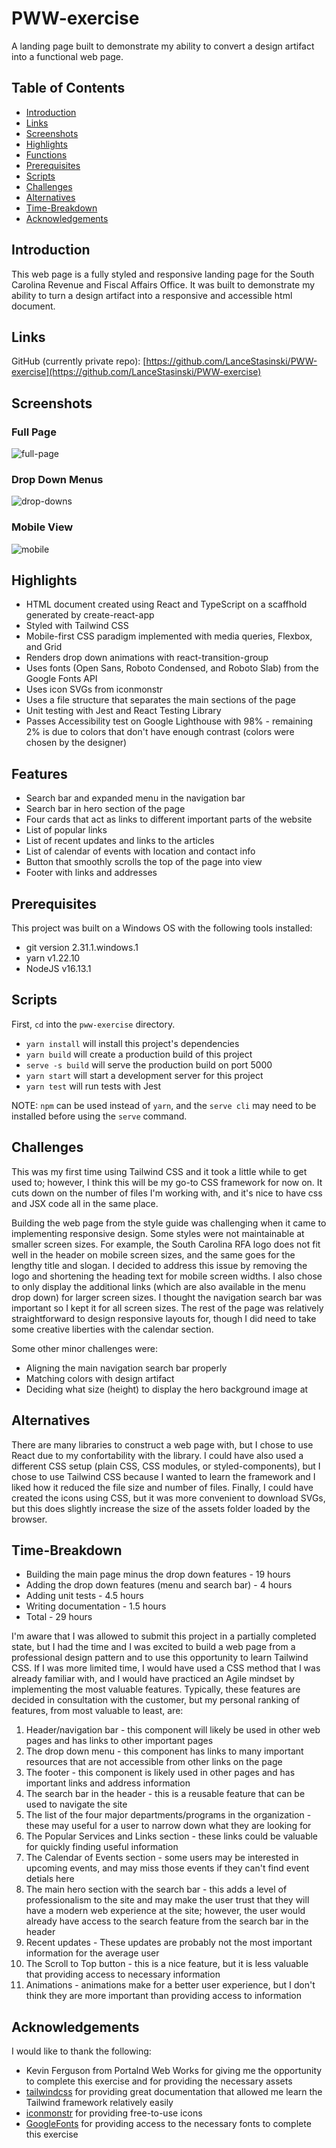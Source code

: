 # PWW-exercise

A landing page built to demonstrate my ability to convert a design artifact into a functional web page.

## Table of Contents

- [Introduction](#Introduction)
- [Links](#Links)
- [Screenshots](#Screenshots)
- [Highlights](#Highlights)
- [Functions](#Functions)
- [Prerequisites](#Prerequisites)
- [Scripts](#Scripts)
- [Challenges](#Challenges)
- [Alternatives](#Alternatives)
- [Time-Breakdown](#Time-Breakdown)
- [Acknowledgements](#Acknowledgements)

## Introduction

This web page is a fully styled and responsive landing page for the South Carolina Revenue and Fiscal Affairs Office. It was built to demonstrate my ability to turn a design artifact into a responsive and accessible html document.

## Links

GitHub (currently private repo): [https://github.com/LanceStasinski/PWW-exercise](https://github.com/LanceStasinski/PWW-exercise)

## Screenshots

### Full Page

![full-page](./screenshots/full.JPG)

### Drop Down Menus

![drop-downs](./screenshots/dropdowns.JPG)

### Mobile View

![mobile](./screenshots/mobile.JPG)

## Highlights

- HTML document created using React and TypeScript on a scaffhold generated by create-react-app
- Styled with Tailwind CSS
- Mobile-first CSS paradigm implemented with media queries, Flexbox, and Grid
- Renders drop down animations with react-transition-group
- Uses fonts (Open Sans, Roboto Condensed, and Roboto Slab) from the Google Fonts API
- Uses icon SVGs from iconmonstr
- Uses a file structure that separates the main sections of the page
- Unit testing with Jest and React Testing Library
- Passes Accessibility test on Google Lighthouse with 98% - remaining 2% is due to colors that don't have enough contrast (colors were chosen by the designer)

## Features

- Search bar and expanded menu in the navigation bar
- Search bar in hero section of the page
- Four cards that act as links to different important parts of the website
- List of popular links
- List of recent updates and links to the articles
- List of calendar of events with location and contact info
- Button that smoothly scrolls the top of the page into view
- Footer with links and addresses

## Prerequisites

This project was built on a Windows OS with the following tools installed:

- git version 2.31.1.windows.1
- yarn v1.22.10
- NodeJS v16.13.1

## Scripts

First, `cd` into the `pww-exercise` directory.

- `yarn install` will install this project's dependencies
- `yarn build` will create a production build of this project
- `serve -s build` will serve the production build on port 5000
- `yarn start` will start a development server for this project
- `yarn test` will run tests with Jest

NOTE: `npm` can be used instead of `yarn`, and the `serve cli` may need to be installed before using the `serve` command.

## Challenges

This was my first time using Tailwind CSS and it took a little while to get used to; however, I think this will be my go-to CSS framework for now on. It cuts down on the number of files I'm working with, and it's nice to have css and JSX code all in the same place.

Building the web page from the style guide was challenging when it came to implementing responsive design. Some styles were not maintainable at smaller screen sizes. For example, the South Carolina RFA logo does not fit well in the header on mobile screen sizes, and the same goes for the lengthy title and slogan. I decided to address this issue by removing the logo and shortening the heading text for mobile screen widths. I also chose to only display the additional links (which are also available in the menu drop down) for larger screen sizes. I thought the navigation search bar was important so I kept it for all screen sizes. The rest of the page was relatively straightforward to design responsive layouts for, though I did need to take some creative liberties with the calendar section.

Some other minor challenges were:

- Aligning the main navigation search bar properly
- Matching colors with design artifact
- Deciding what size (height) to display the hero background image at

## Alternatives

There are many libraries to construct a web page with, but I chose to use React due to my confortability with the library. I could have also used a different CSS setup (plain CSS, CSS modules, or styled-components), but I chose to use Tailwind CSS because I wanted to learn the framework and I liked how it reduced the file size and number of files. Finally, I could have created the icons using CSS, but it was more convenient to download SVGs, but this does slightly increase the size of the assets folder loaded by the browser.

## Time-Breakdown

- Building the main page minus the drop down features - 19 hours
- Adding the drop down features (menu and search bar) - 4 hours
- Adding unit tests - 4.5 hours
- Writing documentation - 1.5 hours
- Total - 29 hours

I'm aware that I was allowed to submit this project in a partially completed state, but I had the time and I was excited to build a web page from a professional design pattern and to use this opportunity to learn Tailwind CSS. If I was more limited time, I would have used a CSS method that I was already familiar with, and I would have practiced an Agile mindset by implementing the most valuable features. Typically, these features are decided in consultation with the customer, but my personal ranking of features, from most valuable to least, are:

1. Header/navigation bar - this component will likely be used in other web pages and has links to other important pages
2. The drop down menu - this component has links to many important resources that are not accessible from other links on the page
3. The footer - this component is likely used in other pages and has important links and address information
4. The search bar in the header - this is a reusable feature that can be used to navigate the site
5. The list of the four major departments/programs in the organization - these may useful for a user to narrow down what they are looking for
6. The Popular Services and Links section - these links could be valuable for quickly finding useful information
7. The Calendar of Events section - some users may be interested in upcoming events, and may miss those events if they can't find event detials here
8. The main hero section with the search bar - this adds a level of professionalism to the site and may make the user trust that they will have a modern web experience at the site; however, the user would already have access to the search feature from the search bar in the header
9. Recent updates - These updates are probably not the most important information for the average user
10. The Scroll to Top button - this is a nice feature, but it is less valuable that providing access to necessary information
11. Animations - animations make for a better user experience, but I don't think they are more important than providing access to information

## Acknowledgements

I would like to thank the following:

- Kevin Ferguson from Portalnd Web Works for giving me the opportunity to complete this exercise and for providing the necessary assets
- [tailwindcss](https://tailwindcss.com/) for providing great documentation that allowed me learn the Tailwind framework relatively easily
- [iconmonstr](https://iconmonstr.com/) for providing free-to-use icons
- [GoogleFonts](https://fonts.google.com/) for providing access to the necessary fonts to complete this exercise
